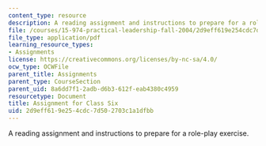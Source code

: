 ```yaml
---
content_type: resource
description: A reading assignment and instructions to prepare for a role-play exercise.
file: /courses/15-974-practical-leadership-fall-2004/2d9eff619e254cdc7d502703c1a1dfbb_5th_assignmt.pdf
file_type: application/pdf
learning_resource_types:
- Assignments
license: https://creativecommons.org/licenses/by-nc-sa/4.0/
ocw_type: OCWFile
parent_title: Assignments
parent_type: CourseSection
parent_uid: 8a6dd7f1-2adb-d6b3-612f-eab4380c4959
resourcetype: Document
title: Assignment for Class Six
uid: 2d9eff61-9e25-4cdc-7d50-2703c1a1dfbb
---
```

A reading assignment and instructions to prepare for a role-play exercise.